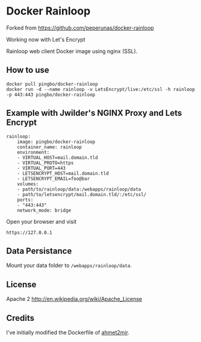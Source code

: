 Docker Rainloop
=============

Forked from https://github.com/peperunas/docker-rainloop

Working now with Let's Encrypt

Rainloop web client Docker image using nginx (SSL).

How to use
-------

	docker pull pingbo/docker-rainloop
	docker run -d --name rainloop -v LetsEncrypt/live:/etc/ssl -h rainloop -p 443:443 pingbo/docker-rainloop

Example with Jwilder's NGINX Proxy and Lets Encrypt
-------

	rainloop:
		image: pingbo/docker-rainloop
		container_name: rainloop
		environment:
		- VIRTUAL_HOST=mail.domain.tld
		- VIRTUAL_PROTO=https
		- VIRTUAL_PORT=443
		- LETSENCRYPT_HOST=mail.domain.tld
		- LETSENCRYPT_EMAIL=foo@bar
		volumes:
		- path/to/rainloop/data:/webapps/rainloop/data
		- path/to/letsencrypt/mail.domain.tld/:/etc/ssl/
		ports:
		- "443:443"
		network_mode: bridge

Open your browser and visit 
	
	https://127.0.0.1

Data Persistance
----------------
Mount your data folder to `/webapps/rainloop/data`.


License
-------

Apache 2 http://en.wikipedia.org/wiki/Apache_License

Credits
-------

I've initially modified the Dockerfile of [ahmet2mir](https://github.com/ahmet2mir).
